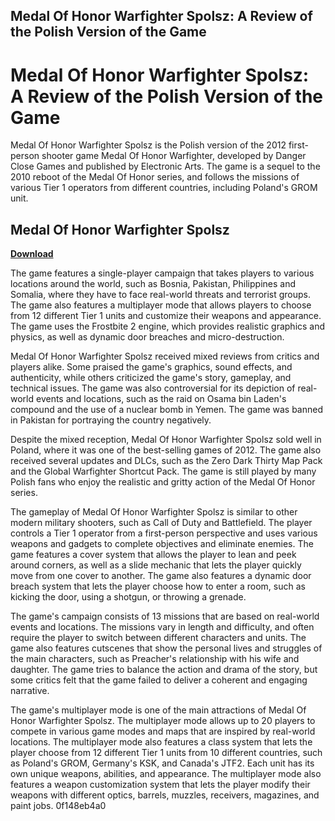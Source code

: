 ## Medal Of Honor Warfighter Spolsz: A Review of the Polish Version of the Game

  
# Medal Of Honor Warfighter Spolsz: A Review of the Polish Version of the Game
 
Medal Of Honor Warfighter Spolsz is the Polish version of the 2012 first-person shooter game Medal Of Honor Warfighter, developed by Danger Close Games and published by Electronic Arts. The game is a sequel to the 2010 reboot of the Medal Of Honor series, and follows the missions of various Tier 1 operators from different countries, including Poland's GROM unit.
 
## Medal Of Honor Warfighter Spolsz


[**Download**](https://persifalque.blogspot.com/?d=2tKFNC)

 
The game features a single-player campaign that takes players to various locations around the world, such as Bosnia, Pakistan, Philippines and Somalia, where they have to face real-world threats and terrorist groups. The game also features a multiplayer mode that allows players to choose from 12 different Tier 1 units and customize their weapons and appearance. The game uses the Frostbite 2 engine, which provides realistic graphics and physics, as well as dynamic door breaches and micro-destruction.
 
Medal Of Honor Warfighter Spolsz received mixed reviews from critics and players alike. Some praised the game's graphics, sound effects, and authenticity, while others criticized the game's story, gameplay, and technical issues. The game was also controversial for its depiction of real-world events and locations, such as the raid on Osama bin Laden's compound and the use of a nuclear bomb in Yemen. The game was banned in Pakistan for portraying the country negatively.
 
Despite the mixed reception, Medal Of Honor Warfighter Spolsz sold well in Poland, where it was one of the best-selling games of 2012. The game also received several updates and DLCs, such as the Zero Dark Thirty Map Pack and the Global Warfighter Shortcut Pack. The game is still played by many Polish fans who enjoy the realistic and gritty action of the Medal Of Honor series.
  
The gameplay of Medal Of Honor Warfighter Spolsz is similar to other modern military shooters, such as Call of Duty and Battlefield. The player controls a Tier 1 operator from a first-person perspective and uses various weapons and gadgets to complete objectives and eliminate enemies. The game features a cover system that allows the player to lean and peek around corners, as well as a slide mechanic that lets the player quickly move from one cover to another. The game also features a dynamic door breach system that lets the player choose how to enter a room, such as kicking the door, using a shotgun, or throwing a grenade.
 
The game's campaign consists of 13 missions that are based on real-world events and locations. The missions vary in length and difficulty, and often require the player to switch between different characters and units. The game also features cutscenes that show the personal lives and struggles of the main characters, such as Preacher's relationship with his wife and daughter. The game tries to balance the action and drama of the story, but some critics felt that the game failed to deliver a coherent and engaging narrative.
 
The game's multiplayer mode is one of the main attractions of Medal Of Honor Warfighter Spolsz. The multiplayer mode allows up to 20 players to compete in various game modes and maps that are inspired by real-world locations. The multiplayer mode also features a class system that lets the player choose from 12 different Tier 1 units from 10 different countries, such as Poland's GROM, Germany's KSK, and Canada's JTF2. Each unit has its own unique weapons, abilities, and appearance. The multiplayer mode also features a weapon customization system that lets the player modify their weapons with different optics, barrels, muzzles, receivers, magazines, and paint jobs.
 0f148eb4a0
